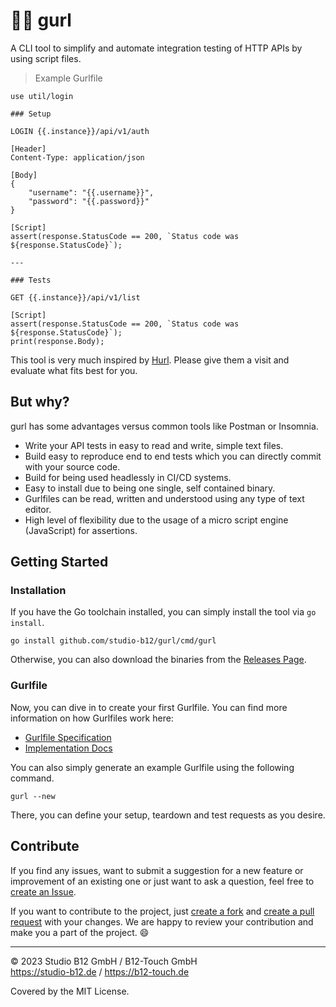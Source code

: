 # 🧞‍♀️ gurl

A CLI tool to simplify and automate integration testing of HTTP APIs by using script files.

> Example Gurlfile
```
use util/login

### Setup

LOGIN {{.instance}}/api/v1/auth

[Header]
Content-Type: application/json

[Body]
{ 
    "username": "{{.username}}",
    "password": "{{.password}}"
}

[Script]
assert(response.StatusCode == 200, `Status code was ${response.StatusCode}`);

---

### Tests

GET {{.instance}}/api/v1/list

[Script]
assert(response.StatusCode == 200, `Status code was ${response.StatusCode}`);
print(response.Body);
```

This tool is very much inspired by [Hurl](https://hurl.dev). Please give them a visit and evaluate what fits best for you.

## But why?

gurl has some advantages versus common tools like Postman or Insomnia.

- Write your API tests in easy to read and write, simple text files.
- Build easy to reproduce end to end tests which you can directly commit with your source code.
- Build for being used headlessly in CI/CD systems.
- Easy to install due to being one single, self contained binary.
- Gurlfiles can be read, written and understood using any type of text editor.
- High level of flexibility due to the usage of a micro script engine (JavaScript) for assertions. 

## Getting Started

### Installation

If you have the Go toolchain installed, you can simply install the tool via `go install`.
```
go install github.com/studio-b12/gurl/cmd/gurl
```

Otherwise, you can also download the binaries from the [Releases Page](https://github.com/studio-b12/gurl/releases).

### Gurlfile

Now, you can dive in to create your first Gurlfile. You can find more information on how Gurlfiles work here:

- [Gurlfile Specification](docs/gurlfile-spec.md)
- [Implementation Docs](docs/implementation.md)

You can also simply generate an example Gurlfile using the following command.
```
gurl --new
```

There, you can define your setup, teardown and test requests as you desire.

## Contribute

If you find any issues, want to submit a suggestion for a new feature or improvement of an existing one or just want to ask a question, feel free to [create an Issue](https://github.com/studio-b12/gurl/issues/new).

If you want to contribute to the project, just [create a fork](https://github.com/studio-b12/gurl/fork) and [create a pull request](https://docs.github.com/en/pull-requests/collaborating-with-pull-requests/proposing-changes-to-your-work-with-pull-requests/creating-a-pull-request) with your changes. We are happy to review your contribution and make you a part of the project. 😄

---

© 2023 Studio B12 GmbH / B12-Touch GmbH  
https://studio-b12.de / https://b12-touch.de

Covered by the MIT License.